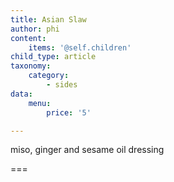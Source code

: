 ```yaml
---
title: Asian Slaw
author: phi
content:
    items: '@self.children'
child_type: article
taxonomy:
    category:
        - sides
data:
    menu:
        price: '5'

---
```


miso,
ginger and sesame oil dressing 


===
